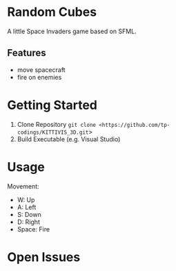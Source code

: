 # Random Cubes

A little Space Invaders game based on SFML. 

## Features
- move spacecraft
- fire on enemies

# Getting Started

1. Clone Repository
`git clone <https://github.com/tp-codings/KITTIVIS_3D.git`>
2. Build Executable (e.g. Visual Studio)

# Usage

Movement:

- W: Up
- A: Left
- S: Down
- D: Right
- Space: Fire


# Open Issues

